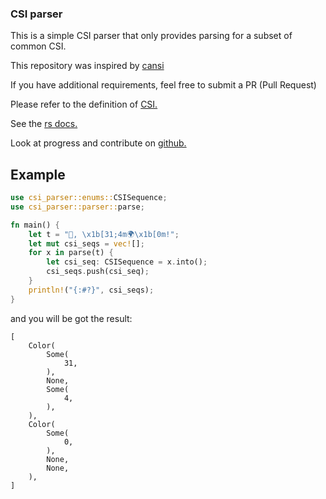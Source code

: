 ### CSI parser
This is a simple CSI parser that only provides parsing for a subset of common CSI.

This repository was inspired by [cansi](https://github.com/kurtlawrence/cansi/tree/master)

If you have additional requirements, feel free to submit a PR (Pull Request)

Please refer to the definition of [CSI.](https://en.wikipedia.org/wiki/ANSI_escape_code#CSI_(Control_Sequence_Introducer)_sequences)

See the [rs docs.](https://docs.rs/csi_parser/)

Look at progress and contribute on [github.](https://github.com/YageGeng/csi_parser)

## Example
```rust
use csi_parser::enums::CSISequence;
use csi_parser::parser::parse;

fn main() {
    let t = "👋, \x1b[31;4m🌍\x1b[0m!";
    let mut csi_seqs = vec![];
    for x in parse(t) {
        let csi_seq: CSISequence = x.into();
        csi_seqs.push(csi_seq);
    }
    println!("{:#?}", csi_seqs);
}
```

and you will be got the result:
```text
[
    Color(
        Some(
            31,
        ),
        None,
        Some(
            4,
        ),
    ),
    Color(
        Some(
            0,
        ),
        None,
        None,
    ),
]
```

